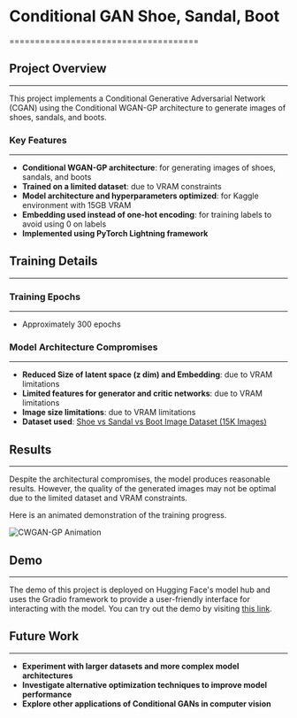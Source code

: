 # Conditional GAN Shoe, Sandal, Boot
=====================================

## Project Overview
---------------

This project implements a Conditional Generative Adversarial Network (CGAN) using the Conditional WGAN-GP architecture to generate images of shoes, sandals, and boots.

### Key Features
------------

* **Conditional WGAN-GP architecture**: for generating images of shoes, sandals, and boots
* **Trained on a limited dataset**: due to VRAM constraints
* **Model architecture and hyperparameters optimized**: for Kaggle environment with 15GB VRAM
* **Embedding used instead of one-hot encoding**: for training labels to avoid using 0 on labels
* **Implemented using PyTorch Lightning framework**

## Training Details
---------------

### Training Epochs
----------------

* Approximately 300 epochs

### Model Architecture Compromises
-----------------------------

* **Reduced Size of latent space (z dim) and Embedding**: due to VRAM limitations
* **Limited features for generator and critic networks**: due to VRAM limitations
* **Image size limitations**: due to VRAM limitations
* **Dataset used**: [Shoe vs Sandal vs Boot Image Dataset (15K Images)](https://www.kaggle.com/datasets/hasibalmuzdadid/shoe-vs-sandal-vs-boot-dataset-15k-images)

## Results
---------

Despite the architectural compromises, the model produces reasonable results. However, the quality of the generated images may not be optimal due to the limited dataset and VRAM constraints.

Here is an animated demonstration of the training progress.

![CWGAN-GP Animation](data/CWGAN-GP_animated.gif)

## Demo
-------------
The demo of this project is deployed on Hugging Face's model hub and uses the Gradio framework to provide a user-friendly interface for interacting with the model. You can try out the demo by visiting [this link](https://huggingface.co/spaces/SkylarWhite/57894).


## Future Work
-------------

* **Experiment with larger datasets and more complex model architectures**
* **Investigate alternative optimization techniques to improve model performance**
* **Explore other applications of Conditional GANs in computer vision**
